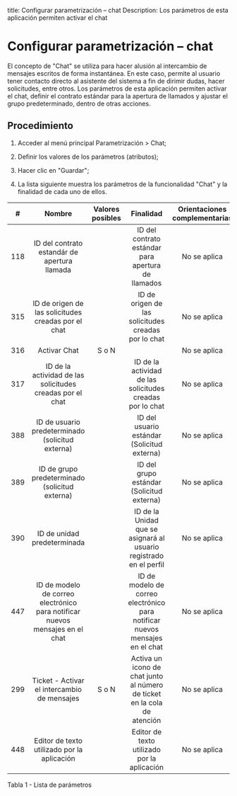 title:  Configurar parametrización – chat 
Description: Los parámetros de esta aplicación permiten activar el chat 
# Configurar parametrización – chat

El concepto de "Chat" se utiliza para hacer alusión al intercambio de mensajes escritos de forma instantánea. En este caso, permite al usuario tener contacto directo al asistente del sistema a fin de dirimir dudas, hacer solicitudes, entre otros. Los parámetros de esta aplicación permiten activar el chat, definir el contrato estándar para la apertura de llamados y ajustar el grupo predeterminado, dentro de otras acciones.

Procedimiento
-------------

1.  Acceder al menú principal Parametrización \> Chat;

2.  Definir los valores de los parámetros (atributos);

3.  Hacer clic en "Guardar";

4.  La lista siguiente muestra los parámetros de la funcionalidad "Chat" y la
    finalidad de cada uno de ellos.

|  #  |                           Nombre                          | Valores posibles |                              Finalidad                             | Orientaciones complementarias |
|:---:|:---------------------------------------------------------:|:----------------:|:------------------------------------------------------------------:|:-----------------------------:|
| 118 |        ID del contrato estandár de apertura llamada       |                  |         ID del contrato estándar para apertura de llamados         |          No se aplica         |
| 315 |    ID de origen de las solicitudes creadas por el chat    |                  |         ID de origen de las solicitudes creadas por lo chat        |          No se aplica         |
| 316 |                        Activar Chat                       |       S o N      |                                                                    |          No se aplica         |
| 317 | ID de la actividad de las solicitudes creadas por el chat |                  |      ID de la actividad de las solicitudes creadas por lo chat     |          No se aplica         |
| 388 |      ID de usuario predeterminado (solicitud externa)     |                  |             ID del usuario estándar (Solicitud externa)            |          No se aplica         |
| 389 |       ID de grupo predeterminado (solicitud externa)      |                  |              ID del grupo estándar (Solicitud externa)             |          No se aplica         |
| 390 |                ID de unidad predeterminada                |                  | ID de la Unidad que se asignará al usuario registrado en el perfil |          No se aplica         |
| 447 |  ID de modelo de correo electrónico para notificar nuevos mensajes en el chat |                    | ID de modelo de correo electrónico para notificar nuevos mensajes en el chat |        No se aplica       |
| 299 |     Ticket - Activar el intercambio de mensajes             |       S o N       | Activa un icono de chat junto al número de ticket en la cola de atención |        No se aplica       |
| 448 |    Editor de texto utilizado por la aplicación        |                    | Editor de texto utilizado por la aplicación |        No se aplica       |

Tabla 1 - Lista de parámetros

<!-- !!! tip "About"

    <b>Product/Version:</b> CITSmart | 8.00 &nbsp;&nbsp;
    <b>Updated:</b>01/28/2021 – Larissa Lourenço
